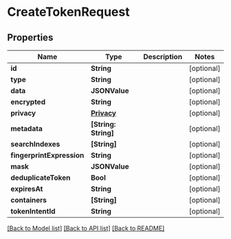# CreateTokenRequest

## Properties
Name | Type | Description | Notes
------------ | ------------- | ------------- | -------------
**id** | **String** |  | [optional] 
**type** | **String** |  | [optional] 
**data** | **JSONValue** |  | [optional] 
**encrypted** | **String** |  | [optional] 
**privacy** | [**Privacy**](Privacy.md) |  | [optional] 
**metadata** | **[String: String]** |  | [optional] 
**searchIndexes** | **[String]** |  | [optional] 
**fingerprintExpression** | **String** |  | [optional] 
**mask** | **JSONValue** |  | [optional] 
**deduplicateToken** | **Bool** |  | [optional] 
**expiresAt** | **String** |  | [optional] 
**containers** | **[String]** |  | [optional] 
**tokenIntentId** | **String** |  | [optional] 

[[Back to Model list]](../README.md#documentation-for-models) [[Back to API list]](../README.md#documentation-for-api-endpoints) [[Back to README]](../README.md)


